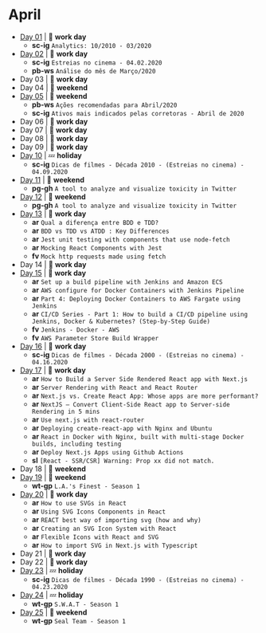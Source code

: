 # April

- [Day 01](04-01-2020.md) | :construction_worker: **work day**
  - **sc-ig** `Analytics: 10/2010 - 03/2020`
- [Day 02](04-02-2020.md) | :construction_worker: **work day**
  - **sc-ig** `Estreias no cinema - 04.02.2020`
  - **pb-ws** `Análise do mês de Março/2020`
- Day 03 | :construction_worker: **work day**
- Day 04 | :sunrise_over_mountains: **weekend**
- [Day 05](04-05-2020.md) | :sunrise_over_mountains: **weekend**
  - **pb-ws** `Ações recomendadas para Abril/2020`
  - **sc-ig** `Ativos mais indicados pelas corretoras - Abril de 2020`
- Day 06 | :construction_worker: **work day**
- Day 07 | :construction_worker: **work day**
- Day 08 | :construction_worker: **work day**
- Day 09 | :construction_worker: **work day**
- [Day 10](04-10-2020.md) | :zzz: **holiday**
  - **sc-ig** `Dicas de filmes - Década 2010 - (Estreias no cinema) - 04.09.2020`
- [Day 11](04-11-2020.md) | :sunrise_over_mountains: **weekend**
  - **pg-gh** `A tool to analyze and visualize toxicity in Twitter`
- [Day 12](04-12-2020.md) | :sunrise_over_mountains: **weekend**
  - **pg-gh** `A tool to analyze and visualize toxicity in Twitter`
- [Day 13](04-13-2020.md) | :construction_worker: **work day**
  - **ar** `Qual a diferença entre BDD e TDD?`
  - **ar** `BDD vs TDD vs ATDD : Key Differences`
  - **ar** `Jest unit testing with components that use node-fetch`
  - **ar** `Mocking React Components with Jest`
  - **fv** `Mock http requests made using fetch`
- Day 14 | :construction_worker: **work day**
- [Day 15](04-15-2020.md) | :construction_worker: **work day**
  - **ar** `Set up a build pipeline with Jenkins and Amazon ECS`
  - **ar** `AWS configure for Docker Containers with Jenkins Pipeline`
  - **ar** `Part 4: Deploying Docker Containers to AWS Fargate using Jenkins`
  - **ar** `CI/CD Series - Part 1: How to build a CI/CD pipeline using Jenkins, Docker & Kubernetes? (Step-by-Step Guide)`
  - **fv** `Jenkins - Docker - AWS`
  - **fv** `AWS Parameter Store Build Wrapper`
- [Day 16](04-16-2020.md) | :construction_worker: **work day**
  - **sc-ig** `Dicas de filmes - Década 2000 - (Estreias no cinema) - 04.16.2020`
- [Day 17](04-17-2020.md) | :construction_worker: **work day**
  - **ar** `How to Build a Server Side Rendered React app with Next.js`
  - **ar** `Server Rendering with React and React Router`
  - **ar** `Next.js vs. Create React App: Whose apps are more performant?`
  - **ar** `NextJS — Convert Client-Side React app to Server-side Rendering in 5 mins`
  - **ar** `Use next.js with react-router`
  - **ar** `Deploying create-react-app with Nginx and Ubuntu`
  - **ar** `React in Docker with Nginx, built with multi-stage Docker builds, including testing`
  - **ar** `Deploy Next.js Apps using Github Actions`
  - **sl** `[React - SSR/CSR] Warning: Prop xx did not match.`
- Day 18 | :sunrise_over_mountains: **weekend**
- [Day 19](04-19-2020.md) | :sunrise_over_mountains: **weekend**
  - **wt-gp** `L.A.'s Finest - Season 1`
- [Day 20](04-20-2020.md) | :construction_worker: **work day**
  - **ar** `How to use SVGs in React`
  - **ar** `Using SVG Icons Components in React`
  - **ar** `REACT best way of importing svg (how and why)`
  - **ar** `Creating an SVG Icon System with React`
  - **ar** `Flexible Icons with React and SVG`
  - **ar** `How to import SVG in Next.js with Typescript`
- Day 21 | :construction_worker: **work day**
- Day 22 | :construction_worker: **work day**
- [Day 23](04-23-2020.md) | :zzz: **holiday**
  - **sc-ig** `Dicas de filmes - Década 1990 - (Estreias no cinema) - 04.23.2020`
- [Day 24](04-24-2020.md) | :zzz: **holiday**
  - **wt-gp** `S.W.A.T - Season 1`
- [Day 25](04-25-2020.md) | :sunrise_over_mountains: **weekend**
  - **wt-gp** `Seal Team - Season 1`
